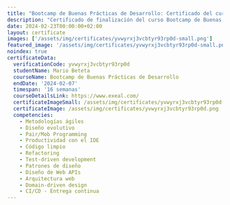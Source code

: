 ```yaml
---
title: "Bootcamp de Buenas Prácticas de Desarrollo: Certificado del curso"
description: "Certificado de finalización del curso Bootcamp de Buenas Prácticas de Desarrollo para Mario Beteta."
date: 2024-02-23T00:00:00+02:00
layout: certificate
images: ['/assets/img/certificates/yvwyrxj3vcbtyr93rp0d-small.png']
featured_image: '/assets/img/certificates/yvwyrxj3vcbtyr93rp0d-small.png'
noindex: true
certificateData:
  verificationCode: yvwyrxj3vcbtyr93rp0d 
  studentName: Mario Beteta
  courseName: Bootcamp de Buenas Prácticas de Desarrollo
  endDate: '2024-02-07'
  timespan: '16 semanas'
  courseDetailsLink: https://www.exeal.com/
  certificateImageSmall: /assets/img/certificates/yvwyrxj3vcbtyr93rp0d-small.png
  certificateImage: /assets/img/certificates/yvwyrxj3vcbtyr93rp0d.png
  competencies:
    - Metodologías ágiles
    - Diseño evolutivo
    - Pair/Mob Programming
    - Productividad con el IDE
    - Código limpio
    - Refactoring
    - Test-driven development
    - Patrones de diseño
    - Diseño de Web APIs
    - Arquitectura web
    - Domain-driven design
    - CI/CD - Entrega continua
---
```

